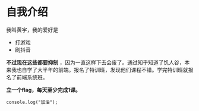 # 自我介绍

我叫黄宇，我的爱好是

- 打游戏
- 刷抖音

**不过现在这些都要抑制** ，因为一直这样下去会废了。通过知乎知道了饥人谷，本来我也自学了大半年的前端。报名了特训班，发现他们课程不错。学完特训班就报名了前端系统班。



**立一个flag，每天至少完成1课。**



```
console.log("加油");
```





